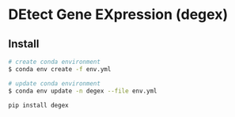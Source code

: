 DEtect Gene EXpression (degex)
================

<!-- WARNING: THIS FILE WAS AUTOGENERATED! DO NOT EDIT! -->

## Install

``` sh
# create conda environment
$ conda env create -f env.yml

# update conda environment
$ conda env update -n degex --file env.yml
```

``` sh
pip install degex
```
